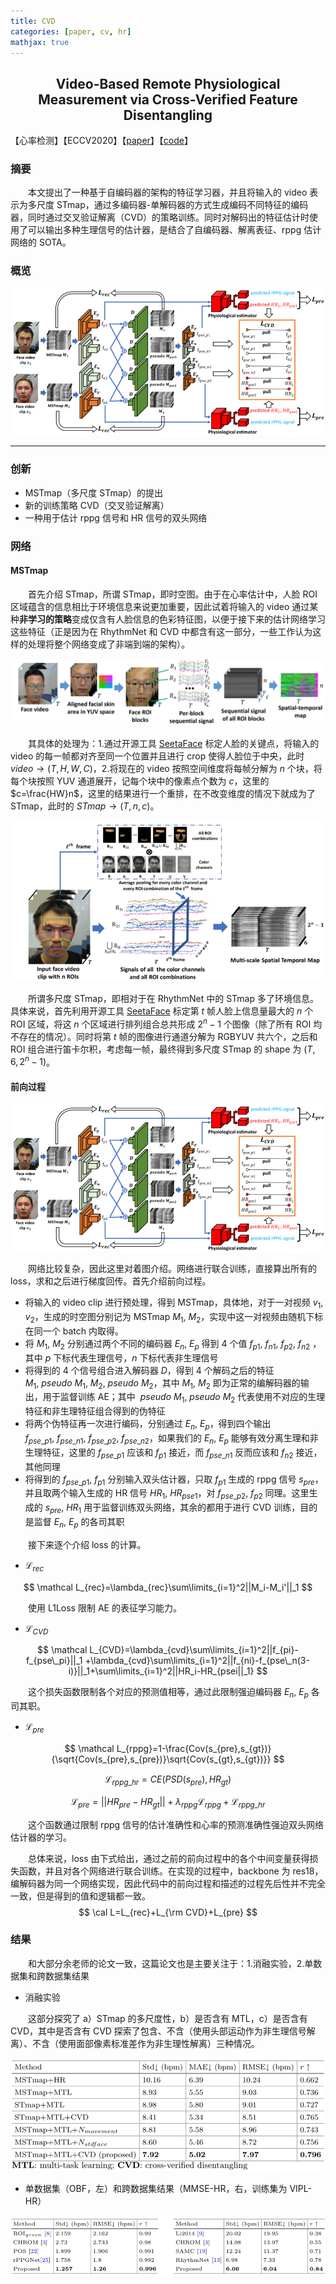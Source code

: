 ```yaml
---
title: CVD
categories: [paper, cv, hr]
mathjax: true
---
```


<h2><center> Video-Based Remote Physiological Measurement via Cross-Verified Feature Disentangling </center></h2>

【心率检测】【ECCV2020】【[paper](https://arxiv.org/pdf/2007.08213.pdf)】【[code](https://github.com/nxsEdson/CVD-Physiological-Measurement)】

### 摘要

&emsp;&emsp;本文提出了一种基于自编码器的架构的特征学习器，并且将输入的 video 表示为多尺度 STmap，通过多编码器-单解码器的方式生成编码不同特征的编码器，同时通过交叉验证解离（CVD）的策略训练。同时对解码出的特征估计时使用了可以输出多种生理信号的估计器，是结合了自编码器、解离表征、rppg 估计网络的 SOTA。

### 概览

<img src="CVD/image-20221107093200677.png" alt="image-20221107093200677" style="zoom:80%;" />

<!-- more -->

----

### 创新

- MSTmap（多尺度 STmap）的提出
- 新的训练策略 CVD（交叉验证解离）
- 一种用于估计 rppg 信号和 HR 信号的双头网络

### 网络

#### MSTmap

&emsp;&emsp;首先介绍 STmap，所谓 STmap，即时空图。由于在心率估计中，人脸 ROI 区域蕴含的信息相比于环境信息来说更加重要，因此试着将输入的 video 通过某种**非学习的策略**变成仅含有人脸信息的色彩特征图，以便于接下来的估计网络学习这些特征（正是因为在 RhythmNet 和 CVD 中都含有这一部分，一些工作认为这样的处理将整个网络变成了非端到端的架构）。

![image-20221107093947556](CVD/image-20221107093947556.png)

&emsp;&emsp;其具体的处理为：1.通过开源工具 [SeetaFace](https://github.com/seetaface/SeetaFaceEngine) 标定人脸的关键点，将输入的 video 的每一帧都对齐至同一个位置并且进行 crop 使得人脸位于中央，此时 $video\to(T,H,W,C)$，2.将现在的 video 按照空间维度将每帧分解为 $n$ 个块，将每个块按照 YUV 通道展开，记每个块中的像素点个数为 $c$，这里的 $c=\frac{HW}n$，这里的结果进行一个重排，在不改变维度的情况下就成为了 STmap，此时的 $STmap\to(T,n,c)$。

<img src="CVD/image-20221107093640013.png" alt="image-20221107093640013" style="zoom:67%;" />

&emsp;&emsp;所谓多尺度 STmap，即相对于在 RhythmNet 中的 STmap 多了环境信息。具体来说，首先利用开源工具 [SeetaFace](https://github.com/seetaface/SeetaFaceEngine) 标定第 $t$ 帧人脸上信息量最大的 $n$ 个 ROI 区域，将这 $n$ 个区域进行排列组合总共形成 $2^n-1$ 个图像（除了所有 ROI 均不存在的情况）。同时将第 $t$ 帧的图像进行通道分解为 RGBYUV 共六个，之后和 ROI 组合进行笛卡尔积，考虑每一帧，最终得到多尺度 STmap 的 shape 为 $(T,6,2^n-1)$。

#### 前向过程

<img src="CVD/image-20221107093200677.png" alt="image-20221107093200677" style="zoom:80%;" />

&emsp;&emsp;网络比较复杂，因此这里对着图介绍。网络进行联合训练，直接算出所有的 loss，求和之后进行梯度回传。首先介绍前向过程。

- 将输入的 video clip 进行预处理，得到 MSTmap，具体地，对于一对视频 $v_1,v_2$，生成的时空图分别记为 MSTmap $M_1,\ M_2$，实现中这一对视频由随机下标在同一个 batch 内取得。
- 将 $M_1,\ M_2$ 分别通过两个不同的编码器 $E_n,\ E_p$ 得到 4 个值 $f_{p1},\ f_{n1},\ f_{p2},\ f_{n2}$ ，其中 $p$ 下标代表生理信号，$n$ 下标代表非生理信号
- 将得到的 4 个信号组合进入解码器 $D$，得到 4 个解码之后的特征 $M_1,\ pseudo\ M_1,\ M_2,\ pseudo\ M_2$，其中 $M_1,\ M_2$ 即为正常的编解码器的输出，用于监督训练 AE；其中 $\ pseudo\ M_1,\ pseudo\ M_2$ 代表使用不对应的生理特征和非生理特征组合得到的伪特征
- 将两个伪特征再一次进行编码，分别通过 $E_n,\ E_p$，得到四个输出 $f_{pse\_p1},\ f_{pse\_n1},\ f_{pse\_p2},\ f_{pse\_n2}$，如果我们的  $E_n,\ E_p$ 能够有效分离生理和非生理特征，这里的 $f_{pse\_p1}$ 应该和 $f_{p1}$ 接近，而 $f_{pse\_n1}$ 反而应该和 $f_{n2}$ 接近，其他同理
- 将得到的 $f_{pse\_p1},\ f_{p1}$ 分别输入双头估计器，只取 $f_{p1}$ 生成的 rppg 信号 $s_{pre}$，并且取两个输入生成的 HR 信号 $HR_1,\ HR_{pse1}$，对 $f_{pse\_p2},\ f_{p2}$ 同理。这里生成的 $s_{pre},\ HR_1$ 用于监督训练双头网络，其余的都用于进行 CVD 训练，目的是监督 $E_n,\ E_p$ 的各司其职

&emsp;&emsp;接下来逐个介绍 loss 的计算。

- $\mathcal L_{rec}$

$$
\mathcal L_{rec}=\lambda_{rec}\sum\limits_{i=1}^2||M_i-M_i'||_1
$$

&emsp;&emsp;使用 L1Loss 限制 AE 的表征学习能力。

- $\mathcal L_{CVD}$

$$
\mathcal L_{CVD}=\lambda_{cvd}\sum\limits_{i=1}^2||f_{pi}-f_{pse\_pi}||_1 +\lambda_{cvd}\sum\limits_{i=1}^2||f_{ni}-f_{pse\_n(3-i)}||_1+\sum\limits_{i=1}^2||HR_i-HR_{psei||_1}
$$

&emsp;&emsp;这个损失函数限制各个对应的预测值相等，通过此限制强迫编码器 $E_n,\ E_p$ 各司其职。

- $\mathcal L_{pre}$

$$
\mathcal L_{rppg}=1-\frac{Cov(s_{pre},s_{gt})}{\sqrt{Cov(s_{pre},s_{pre})}\sqrt{Cov(s_{gt},s_{gt})}}
$$

$$
\mathcal L_{rppg\_hr}=CE(PSD(s_{pre}),HR_{gt})
$$

$$
\mathcal L_{pre}=||HR_{pre}-HR_{gt} ||+\lambda_{rppg}\mathcal L_{rppg}+\mathcal L_{rppg\_hr}
$$

&emsp;&emsp;这个函数通过限制 rppg 信号的估计准确性和心率的预测准确性强迫双头网络估计器的学习。

&emsp;&emsp;总体来说，loss 由下式给出，通过之前的前向过程中的各个中间变量获得损失函数，并且对各个网络进行联合训练。在实现的过程中，backbone 为 res18，编解码器为同一个网络实现，因此代码中的前向过程和描述的过程先后性并不完全一致，但是得到的值和逻辑都一致。
$$
\cal L=L_{rec}+L_{\rm CVD}+L_{pre}
$$

### 结果

&emsp;&emsp;和大部分余老师的论文一致，这篇论文也是主要关注于：1.消融实验，2.单数据集和跨数据集结果

- 消融实验

&emsp;&emsp;这部分探究了 a）STmap 的多尺度性，b）是否含有 MTL，c）是否含有 CVD，其中是否含有 CVD 探索了包含、不含（使用头部运动作为非生理信号解离）、不含（使用面部像素标准差作为非生理性解离）三种情况。

<img src="CVD/image-20221107121019688.png" alt="image-20221107121019688" style="zoom:80%;" />

- 单数据集（OBF，左）和跨数据集结果（MMSE-HR，右，训练集为 VIPL-HR）

<img src="CVD/image-20221107121210877.png" alt="image-20221107121210877" style="zoom:80%;" />